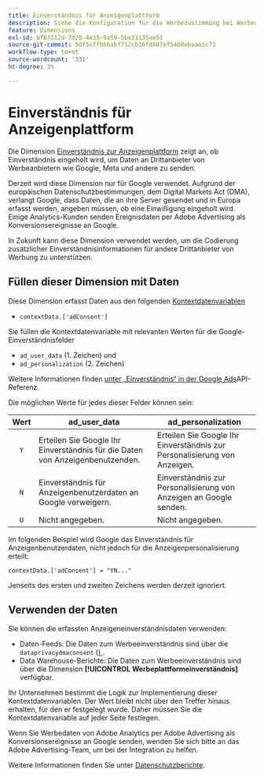 ```yaml
---
title: Einverständnis für Anzeigenplattform
description: Siehe die Konfiguration für die Werbezustimmung bei Werbeanbietern von Drittanbietern.
feature: Dimensions
exl-id: bf63112d-7d20-4e35-9a59-5be21135ae51
source-git-commit: 5df5cffbb6abf712cb36fd807ef54b8ebaae1c73
workflow-type: tm+mt
source-wordcount: '331'
ht-degree: 3%

---
```


# Einverständnis für Anzeigenplattform

Die Dimension [Einverständnis zur Anzeigenplattform](overview.md) zeigt an, ob Einverständnis eingeholt wird, um Daten an Drittanbieter von Werbeanbietern wie Google, Meta und andere zu senden.

Derzeit wird diese Dimension nur für Google verwendet. Aufgrund der europäischen Datenschutzbestimmungen, dem Digital Markets Act (DMA), verlangt Google, dass Daten, die an ihre Server gesendet und in Europa erfasst werden, angeben müssen, ob eine Einwilligung eingeholt wird. Einige Analytics-Kunden senden Ereignisdaten per Adobe Advertising als Konversionsereignisse an Google.

In Zukunft kann diese Dimension verwendet werden, um die Codierung zusätzlicher Einverständnisinformationen für andere Drittanbieter von Werbung zu unterstützen.

## Füllen dieser Dimension mit Daten

Diese Dimension erfasst Daten aus den folgenden [Kontextdatenvariablen](/help/implement/vars/page-vars/contextdata.md)

* `contextData.['adConsent']`

Sie füllen die Kontextdatenvariable mit relevanten Werten für die Google-Einverständnisfelder

* `ad_user_data` (1. Zeichen) und
* `ad_personalization` (2. Zeichen)

Weitere Informationen finden [ unter „Einverständnis“ in der Google Ads](https://developers.google.com/google-ads/api/reference/rpc/v15/Consent)API-Referenz.

Die möglichen Werte für jedes dieser Felder können sein:

| Wert | ad_user_data | ad_personalization |
|:-:|---|---|
| `Y` | Erteilen Sie Google Ihr Einverständnis für die Daten von Anzeigenbenutzenden. | Erteilen Sie Google Ihr Einverständnis zur Personalisierung von Anzeigen. |
| `N` | Einverständnis für Anzeigenbenutzerdaten an Google verweigern. | Einverständnis zur Personalisierung von Anzeigen an Google senden. |
| `U` | Nicht angegeben. | Nicht angegeben. |

Im folgenden Beispiel wird Google das Einverständnis für Anzeigenbenutzerdaten, nicht jedoch für die Anzeigenpersonalisierung erteilt:

```
contextData.['adConsent'] = "YN..."
```

Jenseits des ersten und zweiten Zeichens werden derzeit ignoriert.

## Verwenden der Daten

Sie können die erfassten Anzeigeneinverständnisdaten verwenden:

* Daten-Feeds: Die Daten zum Werbeeinverständnis sind über die `dataprivacydmaconsent` ([) ](/help/export/analytics-data-feed/c-df-contents/datafeeds-reference.md).
* Data Warehouse-Berichte: Die Daten zum Werbeeinverständnis sind über die Dimension **[!UICONTROL Werbeplattformeinverständnis]** verfügbar.

Ihr Unternehmen bestimmt die Logik zur Implementierung dieser Kontextdatenvariablen. Der Wert bleibt nicht über den Treffer hinaus erhalten, für den er festgelegt wurde. Daher müssen Sie die Kontextdatenvariable auf jeder Seite festlegen.

Wenn Sie Werbedaten von Adobe Analytics per Adobe Advertising als Konversionsereignisse an Google senden, wenden Sie sich bitte an das Adobe Advertising-Team, um bei der Integration zu helfen.

Weitere Informationen finden Sie unter [Datenschutzberichte](/help/admin/admin/c-manage-report-suites/c-edit-report-suites/privacy-reporting.md).
